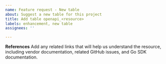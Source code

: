 ```yaml
---
name: Feature request - New table
about: Suggest a new table for this project
title: Add table openapi_<resource>
labels: enhancement, new table
assignees: ''

---
```


**References**
Add any related links that will help us understand the resource, including vendor documentation, related GitHub issues, and Go SDK documentation.
